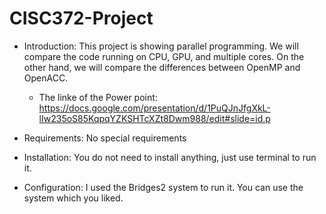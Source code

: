 # CISC372-Project

* Introduction:
This project is showing parallel programming. We will compare the code running on CPU, GPU, and multiple cores. On the other hand, we will compare the differences between OpenMP and OpenACC. 
    * The linke of the Power point: https://docs.google.com/presentation/d/1PuQJnJfgXkL-lIw235oS85KqpqYZKSHTcXZt8Dwm988/edit#slide=id.p

* Requirements: No special requirements

* Installation: You do not need to install anything, just use terminal to run it. 

* Configuration: I used the Bridges2 system to run it. You can use the system which you liked. 

